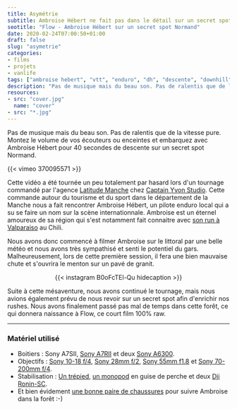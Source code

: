 ```yaml
---
title: Asymétrie
subtitle: Ambroise Hébert ne fait pas dans le détail sur un secret spot normand
seotitle: "Flow - Ambroise Hébert sur un secret spot Normand"
date: 2020-02-24T07:00:50+01:00
draft: false
slug: "asymetrie"
categories:
- films
- projets
- vanlife
tags: ["ambroise hebert", "vtt", "enduro", "dh", "descente", "downhill", "cherbourg", "normandie", "manche"]
description: "Pas de musique mais du beau son. Pas de ralentis que de la vitesse pure. Ambroise Hébert ne fait pas dans le détail sur un secret spot normand."
resources:
- src: "cover.jpg"
  name: "cover"
- src: "*.jpg"
---
```


Pas de musique mais du beau son. Pas de ralentis que de la vitesse pure. Montez le volume de vos écouteurs ou enceintes et embarquez avec Ambroise Hébert pour 40 secondes de descente sur un secret spot Normand.

<div>
{{< vimeo 370095571 >}}
</div>

Cette vidéo a été tournée un peu totalement par hasard lors d'un tournage commandé par l'agence [Latitude Manche](https://latitude-manche.fr/) chez [Captain Yvon Studio](https://captainyvon.fr/). Cette commande autour du tourisme et du sport dans le département de la Manche nous a fait rencontrer Ambroise Hébert, un pilote enduro local qui a su se faire un nom sur la scène internationnale. Ambroise est un éternel amoureux de sa région qui s'est notamment fait connaitre avec [son run à Valparaiso](https://youtu.be/9x37p8ubZwc) au Chili.

Nous avons donc commencé à filmer Ambroise sur le littoral par une belle météo et nous avons très sympathisé et senti le potentiel du gars. Malheureusement, lors de cette première session, il fera une bien mauvaise chute et s'ouvrira le menton sur un pavé de granit.

<div align="center">
{{< instagram B0oFcTEl-Qu hidecaption >}}
</div>

Suite à cette mésaventure, nous avons continué le tournage, mais nous avions également prévu de nous revoir sur un secret spot afin d'enrichir nos rushes. Nous avons finalement passé pas mal de temps dans cette forêt, ce qui donnera naissance à Flow, ce court film 100% raw.

***

### Matériel utilisé

* Boitiers : Sony A7SII, [Sony A7RII](https://amzn.to/34dvyHM) et deux [Sony A6300](https://amzn.to/2qKAXbM).
* Objectifs : [Sony 10-18 f/4](https://amzn.to/35bP0pM), [Sony 28mm f/2](https://amzn.to/36pmZet), [Sony 55mm f1.8](https://amzn.to/35b7RB3) et [Sony 70-200mm f/4](https://amzn.to/34bMTAV).
* Stabilisation : [Un trépied](https://amzn.to/2E5dG7c), [un monopod](https://amzn.to/36gMxdM) en guise de perche et deux [Dji Ronin-SC](https://amzn.to/34dfINg).
* Et bien évidement [une bonne paire de chaussures](https://amzn.to/3578Ke2) pour suivre Ambroise dans la forêt :-)
